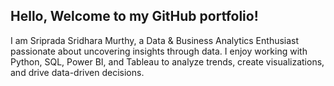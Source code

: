 ## Hello, Welcome to my GitHub portfolio! 

I am Sriprada Sridhara Murthy, a Data & Business Analytics Enthusiast passionate about uncovering insights through data. I enjoy working with Python, SQL, Power BI, and Tableau to analyze trends, create visualizations, and drive data-driven decisions.


<!---
SripradaSridharaMurthy/SripradaSridharaMurthy is a ✨ special ✨ repository because its `README.md` (this file) appears on your GitHub profile.
You can click the Preview link to take a look at your changes.
--->
